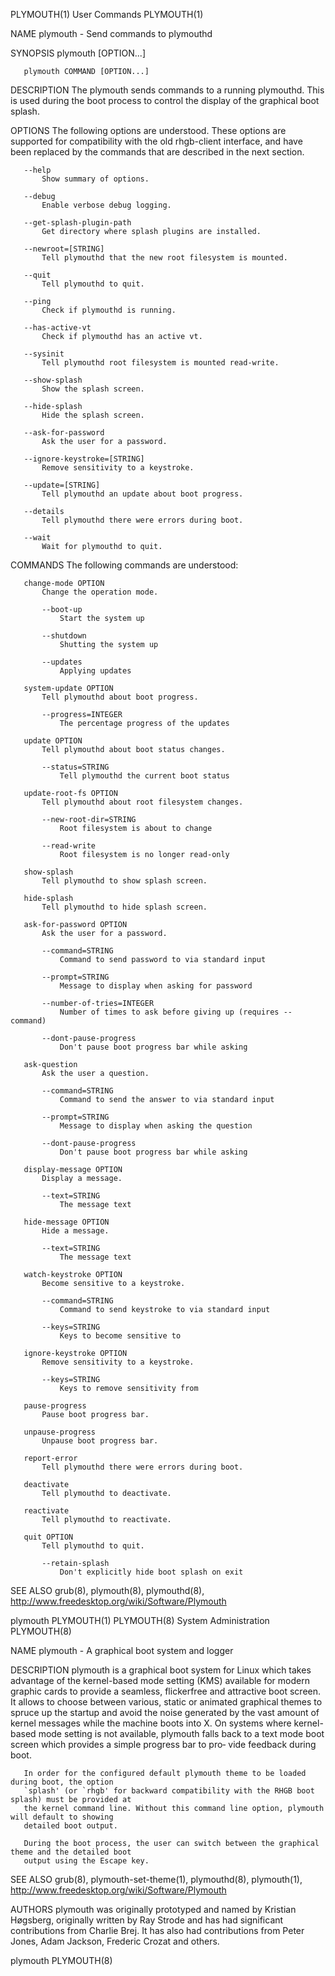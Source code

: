 PLYMOUTH(1)                                  User Commands                                 PLYMOUTH(1)

NAME
       plymouth - Send commands to plymouthd

SYNOPSIS
       plymouth [OPTION...]

       plymouth COMMAND [OPTION...]

DESCRIPTION
       The plymouth sends commands to a running plymouthd. This is used during the boot process to
       control the display of the graphical boot splash.

OPTIONS
       The following options are understood. These options are supported for compatibility with the
       old rhgb-client interface, and have been replaced by the commands that are described in the
       next section.

       --help
           Show summary of options.

       --debug
           Enable verbose debug logging.

       --get-splash-plugin-path
           Get directory where splash plugins are installed.

       --newroot=[STRING]
           Tell plymouthd that the new root filesystem is mounted.

       --quit
           Tell plymouthd to quit.

       --ping
           Check if plymouthd is running.

       --has-active-vt
           Check if plymouthd has an active vt.

       --sysinit
           Tell plymouthd root filesystem is mounted read-write.

       --show-splash
           Show the splash screen.

       --hide-splash
           Hide the splash screen.

       --ask-for-password
           Ask the user for a password.

       --ignore-keystroke=[STRING]
           Remove sensitivity to a keystroke.

       --update=[STRING]
           Tell plymouthd an update about boot progress.

       --details
           Tell plymouthd there were errors during boot.

       --wait
           Wait for plymouthd to quit.

COMMANDS
       The following commands are understood:

       change-mode OPTION
           Change the operation mode.

           --boot-up
               Start the system up

           --shutdown
               Shutting the system up

           --updates
               Applying updates

       system-update OPTION
           Tell plymouthd about boot progress.

           --progress=INTEGER
               The percentage progress of the updates

       update OPTION
           Tell plymouthd about boot status changes.

           --status=STRING
               Tell plymouthd the current boot status

       update-root-fs OPTION
           Tell plymouthd about root filesystem changes.

           --new-root-dir=STRING
               Root filesystem is about to change

           --read-write
               Root filesystem is no longer read-only

       show-splash
           Tell plymouthd to show splash screen.

       hide-splash
           Tell plymouthd to hide splash screen.

       ask-for-password OPTION
           Ask the user for a password.

           --command=STRING
               Command to send password to via standard input

           --prompt=STRING
               Message to display when asking for password

           --number-of-tries=INTEGER
               Number of times to ask before giving up (requires --command)

           --dont-pause-progress
               Don't pause boot progress bar while asking

       ask-question
           Ask the user a question.

           --command=STRING
               Command to send the answer to via standard input

           --prompt=STRING
               Message to display when asking the question

           --dont-pause-progress
               Don't pause boot progress bar while asking

       display-message OPTION
           Display a message.

           --text=STRING
               The message text

       hide-message OPTION
           Hide a message.

           --text=STRING
               The message text

       watch-keystroke OPTION
           Become sensitive to a keystroke.

           --command=STRING
               Command to send keystroke to via standard input

           --keys=STRING
               Keys to become sensitive to

       ignore-keystroke OPTION
           Remove sensitivity to a keystroke.

           --keys=STRING
               Keys to remove sensitivity from

       pause-progress
           Pause boot progress bar.

       unpause-progress
           Unpause boot progress bar.

       report-error
           Tell plymouthd there were errors during boot.

       deactivate
           Tell plymouthd to deactivate.

       reactivate
           Tell plymouthd to reactivate.

       quit OPTION
           Tell plymouthd to quit.

           --retain-splash
               Don't explicitly hide boot splash on exit

SEE ALSO
       grub(8), plymouth(8), plymouthd(8), http://www.freedesktop.org/wiki/Software/Plymouth

plymouth                                                                                   PLYMOUTH(1)
PLYMOUTH(8)                              System Administration                             PLYMOUTH(8)

NAME
       plymouth - A graphical boot system and logger

DESCRIPTION
       plymouth is a graphical boot system for Linux which takes advantage of the kernel-based mode
       setting (KMS) available for modern graphic cards to provide a seamless, flickerfree and
       attractive boot screen. It allows to choose between various, static or animated graphical
       themes to spruce up the startup and avoid the noise generated by the vast amount of kernel
       messages while the machine boots into X. On systems where kernel-based mode setting is not
       available, plymouth falls back to a text mode boot screen which provides a simple progress bar
       to pro‐ vide feedback during boot.

       In order for the configured default plymouth theme to be loaded during boot, the option
       `splash' (or `rhgb' for backward compatibility with the RHGB boot splash) must be provided at
       the kernel command line. Without this command line option, plymouth will default to showing
       detailed boot output.

       During the boot process, the user can switch between the graphical theme and the detailed boot
       output using the Escape key.

SEE ALSO
       grub(8), plymouth-set-theme(1), plymouthd(8), plymouth(1),
       http://www.freedesktop.org/wiki/Software/Plymouth

AUTHORS
       plymouth was originally prototyped and named by Kristian Høgsberg, originally written by Ray
       Strode and has had significant contributions from Charlie Brej. It has also had contributions
       from Peter Jones, Adam Jackson, Frederic Crozat and others.

plymouth                                                                                   PLYMOUTH(8)

